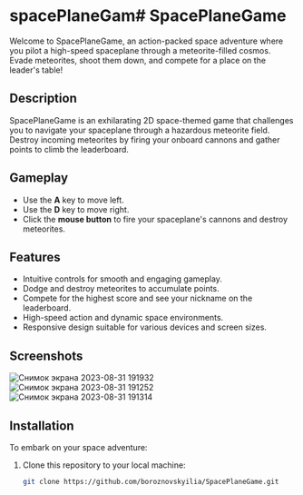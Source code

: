 # spacePlaneGam# SpacePlaneGame

Welcome to SpacePlaneGame, an action-packed space adventure where you pilot a high-speed spaceplane through a meteorite-filled cosmos. Evade meteorites, shoot them down, and compete for a place on the leader's table!

## Description

SpacePlaneGame is an exhilarating 2D space-themed game that challenges you to navigate your spaceplane through a hazardous meteorite field. Destroy incoming meteorites by firing your onboard cannons and gather points to climb the leaderboard.

## Gameplay

- Use the **A** key to move left.
- Use the **D** key to move right.
- Click the **mouse button** to fire your spaceplane's cannons and destroy meteorites.

## Features

- Intuitive controls for smooth and engaging gameplay.
- Dodge and destroy meteorites to accumulate points.
- Compete for the highest score and see your nickname on the leaderboard.
- High-speed action and dynamic space environments.
- Responsive design suitable for various devices and screen sizes.

## Screenshots
![Снимок экрана 2023-08-31 191932](https://github.com/boroznovskyilia/spacePlaneGame/assets/91383856/2fc1f1f9-2755-4d76-ad56-2b99d9ddd15e)
![Снимок экрана 2023-08-31 191252](https://github.com/boroznovskyilia/spacePlaneGame/assets/91383856/a76eaa00-4b92-45b8-a73a-2846896ab52f)
![Снимок экрана 2023-08-31 191314](https://github.com/boroznovskyilia/spacePlaneGame/assets/91383856/dabd70b6-41ec-4b58-ad7f-a7379aa8e56e)

## Installation

To embark on your space adventure:

1. Clone this repository to your local machine:
   ```bash
   git clone https://github.com/boroznovskyilia/SpacePlaneGame.git
